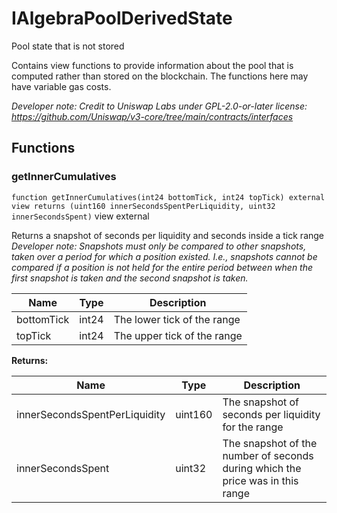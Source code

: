 

# IAlgebraPoolDerivedState


Pool state that is not stored

Contains view functions to provide information about the pool that is computed rather than stored on the
blockchain. The functions here may have variable gas costs.

*Developer note: Credit to Uniswap Labs under GPL-2.0-or-later license:
https://github.com/Uniswap/v3-core/tree/main/contracts/interfaces*




## Functions
### getInnerCumulatives


`function getInnerCumulatives(int24 bottomTick, int24 topTick) external view returns (uint160 innerSecondsSpentPerLiquidity, uint32 innerSecondsSpent)` view external

Returns a snapshot of seconds per liquidity and seconds inside a tick range
*Developer note: Snapshots must only be compared to other snapshots, taken over a period for which a position existed.
I.e., snapshots cannot be compared if a position is not held for the entire period between when the first
snapshot is taken and the second snapshot is taken.*



| Name | Type | Description |
| ---- | ---- | ----------- |
| bottomTick | int24 | The lower tick of the range |
| topTick | int24 | The upper tick of the range |

**Returns:**

| Name | Type | Description |
| ---- | ---- | ----------- |
| innerSecondsSpentPerLiquidity | uint160 | The snapshot of seconds per liquidity for the range |
| innerSecondsSpent | uint32 | The snapshot of the number of seconds during which the price was in this range |




